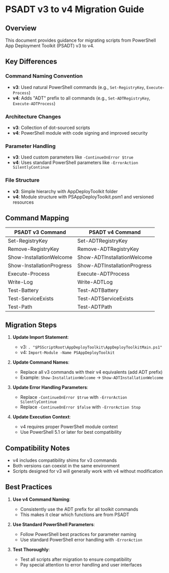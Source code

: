 # PSADT v3 to v4 Migration Guide

## Overview

This document provides guidance for migrating scripts from PowerShell App Deployment Toolkit (PSADT) v3 to v4.

## Key Differences

### Command Naming Convention

- **v3**: Used natural PowerShell commands (e.g., `Set-RegistryKey`, `Execute-Process`)
- **v4**: Adds "ADT" prefix to all commands (e.g., `Set-ADTRegistryKey`, `Execute-ADTProcess`)

### Architecture Changes

- **v3**: Collection of dot-sourced scripts
- **v4**: PowerShell module with code signing and improved security

### Parameter Handling

- **v3**: Used custom parameters like `-ContinueOnError $true`
- **v4**: Uses standard PowerShell parameters like `-ErrorAction SilentlyContinue`

### File Structure

- **v3**: Simple hierarchy with AppDeployToolkit folder
- **v4**: Module structure with PSAppDeployToolkit.psm1 and versioned resources

## Command Mapping

| PSADT v3 Command | PSADT v4 Command |
|------------------|------------------|
| Set-RegistryKey | Set-ADTRegistryKey |
| Remove-RegistryKey | Remove-ADTRegistryKey |
| Show-InstallationWelcome | Show-ADTInstallationWelcome |
| Show-InstallationProgress | Show-ADTInstallationProgress |
| Execute-Process | Execute-ADTProcess |
| Write-Log | Write-ADTLog |
| Test-Battery | Test-ADTBattery |
| Test-ServiceExists | Test-ADTServiceExists |
| Test-Path | Test-ADTPath |

## Migration Steps

1. **Update Import Statement**:
   - v3: `. "$PSScriptRoot\AppDeployToolkit\AppDeployToolkitMain.ps1"`
   - v4: `Import-Module -Name PSAppDeployToolkit`

2. **Update Command Names**:
   - Replace all v3 commands with their v4 equivalents (add ADT prefix)
   - Example: `Show-InstallationWelcome` → `Show-ADTInstallationWelcome`

3. **Update Error Handling Parameters**:
   - Replace `-ContinueOnError $true` with `-ErrorAction SilentlyContinue`
   - Replace `-ContinueOnError $false` with `-ErrorAction Stop`

4. **Update Execution Context**:
   - v4 requires proper PowerShell module context
   - Use PowerShell 5.1 or later for best compatibility

## Compatibility Notes

- v4 includes compatibility shims for v3 commands
- Both versions can coexist in the same environment
- Scripts designed for v3 will generally work with v4 without modification

## Best Practices

1. **Use v4 Command Naming**:
   - Consistently use the ADT prefix for all toolkit commands
   - This makes it clear which functions are from PSADT

2. **Use Standard PowerShell Parameters**:
   - Follow PowerShell best practices for parameter naming
   - Use standard PowerShell error handling with `-ErrorAction`

3. **Test Thoroughly**:
   - Test all scripts after migration to ensure compatibility
   - Pay special attention to error handling and user interfaces

